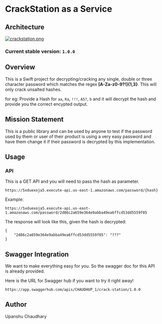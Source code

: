 # CrackStation as a Service

## Architecture

[![crackstation.png](https://i.postimg.cc/K8b8qP1H/crackstation.png)](https://postimg.cc/7fB4bTM3)

### Current stable version: `1.0.0`

## Overview

This is a Swift project for decrypting/cracking any single, double or three character password which matches the regex **[A-Za-z0-9?!]{1,3}**. This will only crack unsalted hashes.

for eg: Provide a Hash for `aa`, `Ka`, `!!!`, `A5?`, `b` and it will decrypt the hash and provide you the correct encypted output.

## Mission Statement

This is a public library and can be used by anyone to test if the password used by them or user of their product is using a very easy password and have them change it if their password is decrypted by this implementation.
    
## Usage

### API

This is a GET API and you will need to pass the hash as parameter.
```
https://5xduexoja5.execute-api.us-east-1.amazonaws.com/password/{hash}
```

Example:

```
https://5xduexoja5.execute-api.us-east-1.amazonaws.com/password/2d86c2a659e364e9abba49ea6ffcd53dd5559f05
```

The response will look like this, given the hash is decrypted:

```
{
    "2d86c2a659e364e9abba49ea6ffcd53dd5559f05": "???"
}
```

## Swagger Integration

We want to make everything easy for you. So the swagger doc for this API is already provided.

Here is the URL for Swagger hub if you want to try it right away!

```
https://app.swaggerhub.com/apis/CHAUDHUP_1/crack-station/1.0.0
```

## Author 

Upanshu Chaudhary
